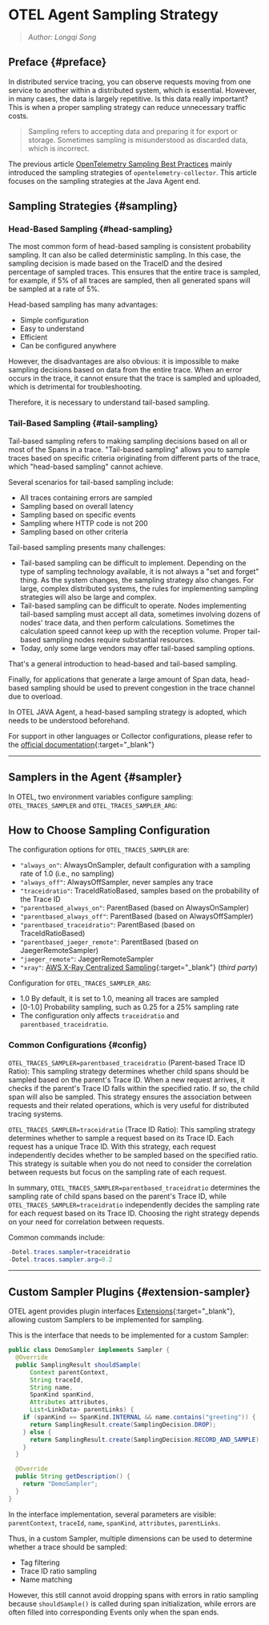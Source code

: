 # OTEL Agent Sampling Strategy

> *Author: Longqi Song*

## Preface {#preface}

In distributed service tracing, you can observe requests moving from one service to another within a distributed system, which is essential. However, in many cases, the data is largely repetitive. Is this data really important? This is when a proper sampling strategy can reduce unnecessary traffic costs.

> Sampling refers to accepting data and preparing it for export or storage. Sometimes sampling is misunderstood as discarded data, which is incorrect.

The previous article [OpenTelemetry Sampling Best Practices](./opentelemetry-simpling.md) mainly introduced the sampling strategies of `opentelemetry-collector`. This article focuses on the sampling strategies at the Java Agent end.

## Sampling Strategies {#sampling}

### Head-Based Sampling {#head-sampling}

The most common form of head-based sampling is consistent probability sampling. It can also be called deterministic sampling. In this case, the sampling decision is made based on the TraceID and the desired percentage of sampled traces. This ensures that the entire trace is sampled, for example, if 5% of all traces are sampled, then all generated spans will be sampled at a rate of 5%.

Head-based sampling has many advantages:

* Simple configuration
* Easy to understand
* Efficient
* Can be configured anywhere

However, the disadvantages are also obvious: it is impossible to make sampling decisions based on data from the entire trace. When an error occurs in the trace, it cannot ensure that the trace is sampled and uploaded, which is detrimental for troubleshooting.

Therefore, it is necessary to understand tail-based sampling.

### Tail-Based Sampling {#tail-sampling}

Tail-based sampling refers to making sampling decisions based on all or most of the Spans in a trace. "Tail-based sampling" allows you to sample traces based on specific criteria originating from different parts of the trace, which "head-based sampling" cannot achieve.

Several scenarios for tail-based sampling include:

* All traces containing errors are sampled
* Sampling based on overall latency
* Sampling based on specific events
* Sampling where HTTP code is not 200
* Sampling based on other criteria

Tail-based sampling presents many challenges:

* Tail-based sampling can be difficult to implement. Depending on the type of sampling technology available, it is not always a "set and forget" thing. As the system changes, the sampling strategy also changes. For large, complex distributed systems, the rules for implementing sampling strategies will also be large and complex.
* Tail-based sampling can be difficult to operate. Nodes implementing tail-based sampling must accept all data, sometimes involving dozens of nodes' trace data, and then perform calculations. Sometimes the calculation speed cannot keep up with the reception volume. Proper tail-based sampling nodes require substantial resources.
* Today, only some large vendors may offer tail-based sampling options.

That's a general introduction to head-based and tail-based sampling.

Finally, for applications that generate a large amount of Span data, head-based sampling should be used to prevent congestion in the trace channel due to overload.

In OTEL JAVA Agent, a head-based sampling strategy is adopted, which needs to be understood beforehand.

For support in other languages or Collector configurations, please refer to the [official documentation](https://opentelemetry.io/docs/concepts/sampling/){:target="_blank"}

***

## Samplers in the Agent {#sampler}

In OTEL, two environment variables configure sampling: `OTEL_TRACES_SAMPLER` and `OTEL_TRACES_SAMPLER_ARG`:

## How to Choose Sampling Configuration

The configuration options for `OTEL_TRACES_SAMPLER` are:

* `"always_on"`: AlwaysOnSampler, default configuration with a sampling rate of 1.0 (i.e., no sampling)
* `"always_off"`: AlwaysOffSampler, never samples any trace
* `"traceidratio"`: TraceIdRatioBased, samples based on the probability of the Trace ID
* `"parentbased_always_on"`: ParentBased (based on AlwaysOnSampler)
* `"parentbased_always_off"`: ParentBased (based on AlwaysOffSampler)
* `"parentbased_traceidratio"`: ParentBased (based on TraceIdRatioBased)
* `"parentbased_jaeger_remote"`: ParentBased (based on JaegerRemoteSampler)
* `"jaeger_remote"`: JaegerRemoteSampler
* `"xray"`: [AWS X-Ray Centralized Sampling](https://docs.aws.amazon.com/xray/latest/devguide/xray-console-sampling.html){:target="_blank"} (*third party*)

Configuration for `OTEL_TRACES_SAMPLER_ARG`:

* 1.0 By default, it is set to 1.0, meaning all traces are sampled
* [0-1.0] Probability sampling, such as 0.25 for a 25% sampling rate
* The configuration only affects `traceidratio` and `parentbased_traceidratio`.

### Common Configurations {#config}

`OTEL_TRACES_SAMPLER=parentbased_traceidratio` (Parent-based Trace ID Ratio): This sampling strategy determines whether child spans should be sampled based on the parent's Trace ID. When a new request arrives, it checks if the parent's Trace ID falls within the specified ratio. If so, the child span will also be sampled. This strategy ensures the association between requests and their related operations, which is very useful for distributed tracing systems.

`OTEL_TRACES_SAMPLER=traceidratio` (Trace ID Ratio): This sampling strategy determines whether to sample a request based on its Trace ID. Each request has a unique Trace ID. With this strategy, each request independently decides whether to be sampled based on the specified ratio. This strategy is suitable when you do not need to consider the correlation between requests but focus on the sampling rate of each request.

In summary, `OTEL_TRACES_SAMPLER=parentbased_traceidratio` determines the sampling rate of child spans based on the parent's Trace ID, while `OTEL_TRACES_SAMPLER=traceidratio` independently decides the sampling rate for each request based on its Trace ID. Choosing the right strategy depends on your need for correlation between requests.

Common commands include:

```JAVA
-Dotel.traces.sampler=traceidratio
-Dotel.traces.sampler.arg=0.2
```

***

## Custom Sampler Plugins {#extension-sampler}

OTEL agent provides plugin interfaces [Extensions](https://opentelemetry.io/docs/instrumentation/JAVA/automatic/extensions/){:target="_blank"}, allowing custom Samplers to be implemented for sampling.

This is the interface that needs to be implemented for a custom Sampler:

```JAVA
public class DemoSampler implements Sampler {
  @Override
  public SamplingResult shouldSample(
      Context parentContext,
      String traceId,
      String name,
      SpanKind spanKind,
      Attributes attributes,
      List<LinkData> parentLinks) {
    if (spanKind == SpanKind.INTERNAL && name.contains("greeting")) {
      return SamplingResult.create(SamplingDecision.DROP);
    } else {
      return SamplingResult.create(SamplingDecision.RECORD_AND_SAMPLE);
    }
  }

  @Override
  public String getDescription() {
    return "DemoSampler";
  }
}
```

In the interface implementation, several parameters are visible: `parentContext`, `traceId`, `name`, `spanKind`, `attributes`, `parentLinks`.

Thus, in a custom Sampler, multiple dimensions can be used to determine whether a trace should be sampled:

* Tag filtering
* Trace ID ratio sampling
* Name matching

However, this still cannot avoid dropping spans with errors in ratio sampling because `shouldSample()` is called during span initialization, while errors are often filled into corresponding Events only when the span ends.